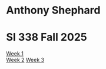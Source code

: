 # Anthony Shephard
# SI 338 Fall 2025
<a href="https://antshep-umich.github.io/wk1/">Week 1</a><br>
<a href="https://antshep-umich.github.io/wk02/rick_and_morty.html">Week 2</a>
<a href="https://antshep-umich.github.io/wk3/simple_css-main/basic_styling.html">Week 3</a>
